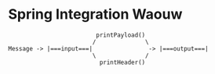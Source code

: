 # Spring Integration Waouw

                             printPayload()
                            /              \
    Message -> |===input===|                -> |===output===|
                            \              /
                              printHeader()

